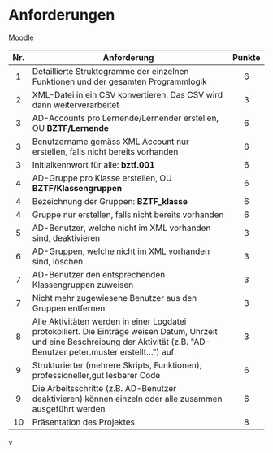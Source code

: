 # Anforderungen

[Moodle](https://moodle.bztf.ch/mod/page/view.php?id=117963)

| Nr. | Anforderung                                                                                                                                                                      | Punkte |
| :-: | -------------------------------------------------------------------------------------------------------------------------------------------------------------------------------- | :----: |
|  1  | Detaillierte Struktogramme der einzelnen Funktionen und der gesamten Programmlogik                                                                                               |   6    |
|  2  | XML-Datei in ein CSV konvertieren. Das CSV wird dann weiterverarbeitet                                                                                                           |   3    |
|  3  | AD-Accounts pro Lernende/Lernender erstellen, OU **BZTF/Lernende**                                                                                                               |   6    |
|  3  | Benutzername gemäss XML Account nur erstellen, falls nicht bereits vorhanden                                                                                                     |   6    |
|  3  | Initialkennwort für alle: **bztf.001**                                                                                                                                           |   6    |
|  4  | AD-Gruppe pro Klasse erstellen, OU **BZTF/Klassengruppen**                                                                                                                       |   6    |
|  4  | Bezeichnung der Gruppen: **BZTF_klasse**                                                                                                                                         |   6    |
|  4  | Gruppe nur erstellen, falls nicht bereits vorhanden                                                                                                                              |   6    |
|  5  | AD-Benutzer, welche nicht im XML vorhanden sind, deaktivieren                                                                                                                    |   3    |
|  6  | AD-Gruppen, welche nicht im XML vorhanden sind, löschen                                                                                                                          |   3    |
|  7  | AD-Benutzer den entsprechenden Klassengruppen zuweisen                                                                                                                           |   3    |
|  7  | Nicht mehr zugewiesene Benutzer aus den Gruppen entfernen                                                                                                                        |   3    |
|  8  | Alle Aktivitäten werden in einer Logdatei protokolliert. Die Einträge weisen Datum, Uhrzeit und eine Beschreibung der Aktivität (z.B. "AD-Benutzer peter.muster erstellt…") auf. |   3    |
|  9  | Strukturierter (mehrere Skripts, Funktionen), professioneller,gut lesbarer Code                                                                                                  |   6    |
|  9  | Die Arbeitsschritte (z.B. AD-Benutzer deaktivieren) können einzeln oder alle zusammen ausgeführt werden                                                                          |   6    |
| 10  | Präsentation des Projektes                                                                                                                                                       |   8    |

v
